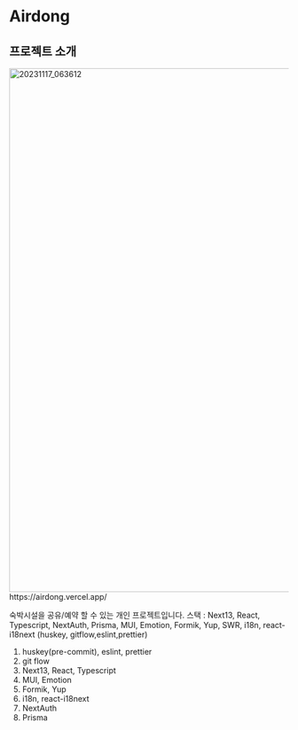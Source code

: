 # Airdong

## 프로젝트 소개
<img width="946" alt="20231117_063612" src="https://github.com/piouy001/airdong/assets/60591071/1a27c28c-8401-4244-93a4-f914ffe23387">
https://airdong.vercel.app/

숙박시설을 공유/예약 할 수 있는 개인 프로젝트입니다.
스택 : Next13, React, Typescript, NextAuth, Prisma, MUI, Emotion, Formik, Yup, SWR, i18n, react-i18next
(huskey, gitflow,eslint,prettier)

1. huskey(pre-commit), eslint, prettier
2. git flow
3. Next13, React, Typescript
4. MUI, Emotion
5. Formik, Yup
6. i18n, react-i18next
7. NextAuth
8. Prisma
